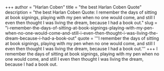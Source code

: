 +++
author = "Harlan Coben"
title = "the best Harlan Coben Quote"
description = "the best Harlan Coben Quote: I remember the days of sitting at book signings, playing with my pen when no one would come, and still I even then thought I was living the dream, because I had a book out."
slug = "i-remember-the-days-of-sitting-at-book-signings-playing-with-my-pen-when-no-one-would-come-and-still-i-even-then-thought-i-was-living-the-dream-because-i-had-a-book-out"
quote = '''I remember the days of sitting at book signings, playing with my pen when no one would come, and still I even then thought I was living the dream, because I had a book out.'''
+++
I remember the days of sitting at book signings, playing with my pen when no one would come, and still I even then thought I was living the dream, because I had a book out.
